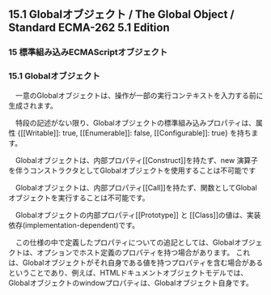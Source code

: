 15.1 Globalオブジェクト / The Global Object / Standard ECMA-262 5.1 Edition
---------------------------------------------------------------------------

### 15 標準組み込みECMAScriptオブジェクト

### 15.1 Globalオブジェクト

　一意のGlobalオブジェクトは、操作が一部の実行コンテキストを入力する前に生成されます。

　特段の記述がない限り、Globalオブジェクトの標準組み込みプロパティは、属性 {[[Writable]]: true, [[Enumerable]]: false, [[Configurable]]: true} を持ちます。

　Globalオブジェクトは、内部プロパティ[[Construct]]を持たず、new 演算子を伴うコンストラクタとしてGlobalオブジェクトを使用することは不可能です

　Globalオブジェクトは、内部プロパティ[[Call]]を持たず、関数としてGlobalオブジェクトを実行することは不可能です。

　Globalオブジェクトの内部プロパティ[[Prototype]] と [[Class]]の値は、実装依存(implementation-dependent)です。

　この仕様の中で定義したプロパティについての追記としては、Globalオブジェクトは、オプションでホスト定義のプロパティを持つ場合があります。 これは、Globalオブジェクトがそれ自身である値を持つプロパティを含む場合があるということであり、例えば、HTMLドキュメントオブジェクトモデルでは、Globalオブジェクトのwindowプロパティは、Globalオブジェクト自身です。

